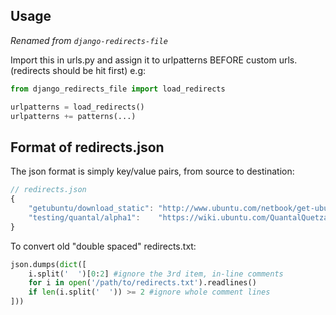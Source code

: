 Usage
-----

*Renamed from `django-redirects-file`*

Import this in urls.py and assign it to urlpatterns
BEFORE custom urls. (redirects should be hit first)
e.g:

``` python
from django_redirects_file import load_redirects

urlpatterns = load_redirects()
urlpatterns += patterns(...)
```

Format of redirects.json
------------------------

The json format is simply key/value pairs, from source to destination:

``` javascript
// redirects.json
{
    "getubuntu/download_static": "http://www.ubuntu.com/netbook/get-ubuntu/download",
    "testing/quantal/alpha1":    "https://wiki.ubuntu.com/QuantalQuetzal/TechnicalOverview/Alpha1"
}
```

To convert old "double spaced" redirects.txt:

``` python
json.dumps(dict([
    i.split('  ')[0:2] #ignore the 3rd item, in-line comments
    for i in open('/path/to/redirects.txt').readlines()
    if len(i.split('  ')) >= 2 #ignore whole comment lines
]))
```
